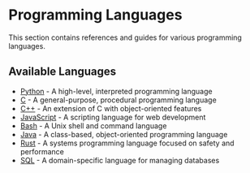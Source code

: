# Programming Languages

This section contains references and guides for various programming languages.

## Available Languages

- [Python](python.md) - A high-level, interpreted programming language
- [C](c.md) - A general-purpose, procedural programming language
- [C++](cpp.md) - An extension of C with object-oriented features
- [JavaScript](javascript.md) - A scripting language for web development
- [Bash](bash.md) - A Unix shell and command language
- [Java](java.md) - A class-based, object-oriented programming language
- [Rust](rust.md) - A systems programming language focused on safety and performance
- [SQL](sql.md) - A domain-specific language for managing databases 
